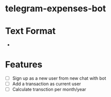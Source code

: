 # telegram-expenses-bot

# Text Format
- <item> <amount>

# Features
- [ ] Sign up as a new user from new chat with bot
- [ ] Add a transaction as current user
- [ ] Calculate transction per month/year